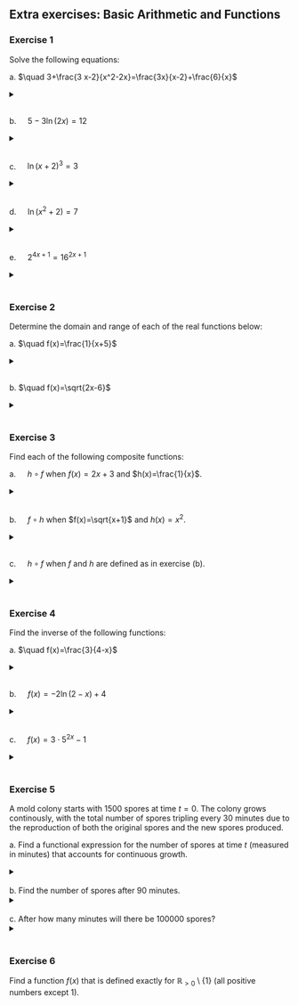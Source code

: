 ## Extra exercises: Basic Arithmetic and Functions

### Exercise 1

Solve the following equations:

a. $\quad 3+\frac{3 x-2}{x^2-2x}=\frac{3x}{x-2}+\frac{6}{x}$

<details>
  <br>
  <summary></summary>
$x=\frac{10}{9}$

</details>
<br>

b. $\quad 5-3 \ln(2x)=12$

<details>
  <br>
  <summary></summary>
  
$x=\frac{e^{\frac{-7}{3}}}{2}$

</details>
<br>

c. $\quad \ln(x+2)^3=3$

<details>
  <br>
  
  <summary> </summary>
  
$x=e-2$

</details>
<br>

d. $\quad \ln(x^2+2)=7$

<details>
  
  <br>
  <summary> </summary>
  
$x=\pm \sqrt{e^7-2}$

</details>
<br>

e. $\quad 2^{4x+1}=16^{2x+1}$

<details> 
  <br>
  <summary> </summary>
$x=-\frac{3}{4}$

</details>

<br>

### Exercise 2
Determine the domain and range of each of the real functions below:

a. $\quad f(x)=\frac{1}{x+5}$

<details>
  <br> 
  
  <summary> </summary>
  
Domain: $\mathbb{R} \backslash{-5}$; Range: $\mathbb{R} \backslash{0}$

</details> 

<br>

b. $\quad f(x)=\sqrt{2x-6}$

<details>
  <br> 
  
  <summary> </summary>
  
Domain: $\mathbb{R}{\geq 3}$; Range: $\mathbb{R}{\geq 0}$

</details> 

<br>

### Exercise 3

Find each of the following composite functions:

a. $\quad h \circ f$ when $f(x)=2x+3$ and $h(x)=\frac{1}{x}$.

<details> 
  
  <br> 
  
  <summary> </summary>
  
$(h \circ f)(x)=\frac{1}{2x+3}$

</details>

<br>

b. $\quad f \circ h$ when $f(x)=\sqrt{x+1}$ and $h(x)=x^2$.

<details> 
  <br>
  
  <summary> </summary>
  
$(f \circ h)(x)=\sqrt{x^2+1}$

</details>

<br>

c. $\quad h \circ f$ when $f$ and $h$ are defined as in exercise (b).

<details> 
  
  <br>
  
  <summary> </summary>
  
$(h \circ f)(x)=x+1$

</details>

<br>

### Exercise 4

Find the inverse of the following functions:

a. $\quad f(x)=\frac{3}{4-x}$

<details>
  
  <br>
  
  <summary> </summary>
  
$f^{-1}(x)=4-\frac{3}{x}$

</details>

<br>

b. $\quad f(x)=-2\ln(2-x)+4$

<details> 
  
  <br>
  
  <summary> </summary>
  
$f^{-1}(x)=2-e^\left({\frac{4-x}{2}}\right)$

</details>

<br>

c. $\quad f(x)=3 \cdot 5^{2x}-1$

<details>
  
  <br>
  
  <summary> </summary>
  
$f^{-1}(x)=\frac{\log_5\left(\frac{x+1}{3}\right)}{2}$

</details>

<br>

### Exercise 5

A mold colony starts with 1500 spores at time $t=0$.
The colony grows continously, with the total number of spores tripling every 30 minutes due to the reproduction of both the original spores and the new spores produced.

a. Find a functional expression for the number of spores at time $t$ (measured in minutes) that accounts for continuous growth.

<details>
  <br>
  <summary> </summary>
  
$f(t)=1500 \cdot e^\left({\frac{\ln(3)}{30} t}\right)$

</details> 
<br>
b. Find the number of spores after 90 minutes.

<details>
  <br>
  <summary> </summary>
$f(90) = 40500$

</details>
<br>
c. After how many minutes will there be 100000 spores?

<details> <br> <summary> </summary>
$\approx 114.68$ minutes

</details> <br>

### Exercise 6

Find a function $f(x)$ that is defined exactly for $\mathbb{R}_{>0} \setminus \{1\}$ (all positive numbers except 1).
